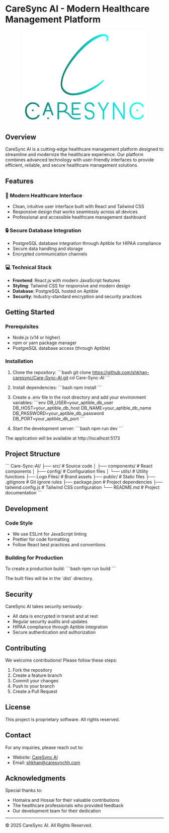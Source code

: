 # CareSync AI - Modern Healthcare Management Platform

<div align="center">
  <img src="Logo Files/svg/Color logo - no background.svg" alt="CareSync AI Logo" width="400"/>
</div>

## Overview

CareSync AI is a cutting-edge healthcare management platform designed to streamline and modernize the healthcare experience. Our platform combines advanced technology with user-friendly interfaces to provide efficient, reliable, and secure healthcare management solutions.

## Features

### 🏥 Modern Healthcare Interface
- Clean, intuitive user interface built with React and Tailwind CSS
- Responsive design that works seamlessly across all devices
- Professional and accessible healthcare management dashboard

### 🔒 Secure Database Integration
- PostgreSQL database integration through Aptible for HIPAA compliance
- Secure data handling and storage
- Encrypted communication channels

### 💻 Technical Stack
- **Frontend**: React.js with modern JavaScript features
- **Styling**: Tailwind CSS for responsive and modern design
- **Database**: PostgreSQL hosted on Aptible
- **Security**: Industry-standard encryption and security practices

## Getting Started

### Prerequisites
- Node.js (v14 or higher)
- npm or yarn package manager
- PostgreSQL database access (through Aptible)

### Installation

1. Clone the repository:
\`\`\`bash
git clone https://github.com/shkhan-caresync/Care-Sync-AI.git
cd Care-Sync-AI
\`\`\`

2. Install dependencies:
\`\`\`bash
npm install
\`\`\`

3. Create a .env file in the root directory and add your environment variables:
\`\`\`env
DB_USER=your_aptible_db_user
DB_HOST=your_aptible_db_host
DB_NAME=your_aptible_db_name
DB_PASSWORD=your_aptible_db_password
DB_PORT=your_aptible_db_port
\`\`\`

4. Start the development server:
\`\`\`bash
npm run dev
\`\`\`

The application will be available at http://localhost:5173

## Project Structure

\`\`\`
Care-Sync-AI/
├── src/                    # Source code
│   ├── components/         # React components
│   ├── config/            # Configuration files
│   └── utils/             # Utility functions
├── Logo Files/            # Brand assets
├── public/                # Static files
├── .gitignore            # Git ignore rules
├── package.json          # Project dependencies
├── tailwind.config.js    # Tailwind CSS configuration
└── README.md             # Project documentation
\`\`\`

## Development

### Code Style
- We use ESLint for JavaScript linting
- Prettier for code formatting
- Follow React best practices and conventions

### Building for Production
To create a production build:
\`\`\`bash
npm run build
\`\`\`

The built files will be in the \`dist\` directory.

## Security

CareSync AI takes security seriously:
- All data is encrypted in transit and at rest
- Regular security audits and updates
- HIPAA compliance through Aptible integration
- Secure authentication and authorization

## Contributing

We welcome contributions! Please follow these steps:

1. Fork the repository
2. Create a feature branch
3. Commit your changes
4. Push to your branch
5. Create a Pull Request

## License

This project is proprietary software. All rights reserved.

## Contact

For any inquiries, please reach out to:
- Website: [CareSync AI](https://caresync.ai)
- Email: shkhan@caresynchh.com

## Acknowledgments

Special thanks to:
- Homaira and Hossai for their valuable contributions
- The healthcare professionals who provided feedback
- Our development team for their dedication

---

© 2025 CareSync AI. All Rights Reserved.
